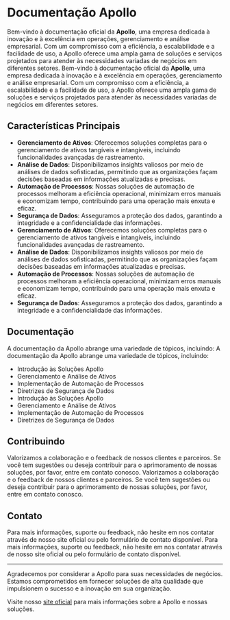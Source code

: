 # Documentação Apollo

Bem-vindo à documentação oficial da **Apollo**, uma empresa dedicada à inovação e à excelência em operações, gerenciamento e análise empresarial. Com um compromisso com a eficiência, a escalabilidade e a facilidade de uso, a Apollo oferece uma ampla gama de soluções e serviços projetados para atender às necessidades variadas de negócios em diferentes setores.
Bem-vindo à documentação oficial da **Apollo**, uma empresa dedicada à inovação e à excelência em operações, gerenciamento e análise empresarial. Com um compromisso com a eficiência, a escalabilidade e a facilidade de uso, a Apollo oferece uma ampla gama de soluções e serviços projetados para atender às necessidades variadas de negócios em diferentes setores.

## Características Principais

- **Gerenciamento de Ativos**: Oferecemos soluções completas para o gerenciamento de ativos tangíveis e intangíveis, incluindo funcionalidades avançadas de rastreamento.
- **Análise de Dados**: Disponibilizamos insights valiosos por meio de análises de dados sofisticadas, permitindo que as organizações façam decisões baseadas em informações atualizadas e precisas.
- **Automação de Processos**: Nossas soluções de automação de processos melhoram a eficiência operacional, minimizam erros manuais e economizam tempo, contribuindo para uma operação mais enxuta e eficaz.
- **Segurança de Dados**: Asseguramos a proteção dos dados, garantindo a integridade e a confidencialidade das informações.
- **Gerenciamento de Ativos**: Oferecemos soluções completas para o gerenciamento de ativos tangíveis e intangíveis, incluindo funcionalidades avançadas de rastreamento.
- **Análise de Dados**: Disponibilizamos insights valiosos por meio de análises de dados sofisticadas, permitindo que as organizações façam decisões baseadas em informações atualizadas e precisas.
- **Automação de Processos**: Nossas soluções de automação de processos melhoram a eficiência operacional, minimizam erros manuais e economizam tempo, contribuindo para uma operação mais enxuta e eficaz.
- **Segurança de Dados**: Asseguramos a proteção dos dados, garantindo a integridade e a confidencialidade das informações.

## Documentação

A documentação da Apollo abrange uma variedade de tópicos, incluindo:
A documentação da Apollo abrange uma variedade de tópicos, incluindo:

- Introdução às Soluções Apollo
- Gerenciamento e Análise de Ativos
- Implementação de Automação de Processos
- Diretrizes de Segurança de Dados
- Introdução às Soluções Apollo
- Gerenciamento e Análise de Ativos
- Implementação de Automação de Processos
- Diretrizes de Segurança de Dados

## Contribuindo

Valorizamos a colaboração e o feedback de nossos clientes e parceiros. Se você tem sugestões ou deseja contribuir para o aprimoramento de nossas soluções, por favor, entre em contato conosco.
Valorizamos a colaboração e o feedback de nossos clientes e parceiros. Se você tem sugestões ou deseja contribuir para o aprimoramento de nossas soluções, por favor, entre em contato conosco.

## Contato

Para mais informações, suporte ou feedback, não hesite em nos contatar através de nosso site oficial ou pelo formulário de contato disponível.
Para mais informações, suporte ou feedback, não hesite em nos contatar através de nosso site oficial ou pelo formulário de contato disponível.

---

Agradecemos por considerar a Apollo para suas necessidades de negócios. Estamos comprometidos em fornecer soluções de alta qualidade que impulsionem o sucesso e a inovação em sua organização.

Visite nosso [site oficial](https://apollogestao.com.br) para mais informações sobre a Apollo e nossas soluções.
